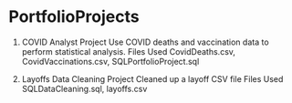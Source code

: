 # PortfolioProjects
1. COVID Analyst Project
Use COVID deaths and vaccination data to perform statistical analysis.
Files Used
CovidDeaths.csv,
CovidVaccinations.csv,
SQLPortfolioProject.sql

2. Layoffs Data Cleaning Project
Cleaned up a layoff CSV file
Files Used
SQLDataCleaning.sql,
layoffs.csv
